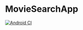 # MovieSearchApp

[![Android CI](https://github.com/DavidKwon7/MovieSearchApp/actions/workflows/android.yml/badge.svg)](https://github.com/DavidKwon7/MovieSearchApp/actions/workflows/android.yml)
